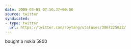 ```yaml
---
date: 2009-08-01 07:50:37+00:00
source: twitter
syndicated:
- type: twitter
  url: https://twitter.com/roytang/statuses/3067225022/
---
```


bought a nokia 5800